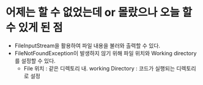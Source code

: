 # 어제는 할 수 없었는데 or 몰랐으나 오늘 할 수 있게 된 점

- FileInputStream을 활용하여 파일 내용을 불러와 출력할 수 있다.
- FileNotFoundException이 발생하지 않기 위해 파일 위치와 Working directory를 설정할 수 있다.
  - File 위치 : 같은 디렉토리 내. working Directory : 코드가 실행되는 디렉토리로 설정

